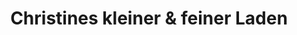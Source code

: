 ---
title: "Christines kleiner & feiner Laden"
url: /frohnleiten/christines-kleiner-und-feiner-laden/
shop: Lebensmittel
---